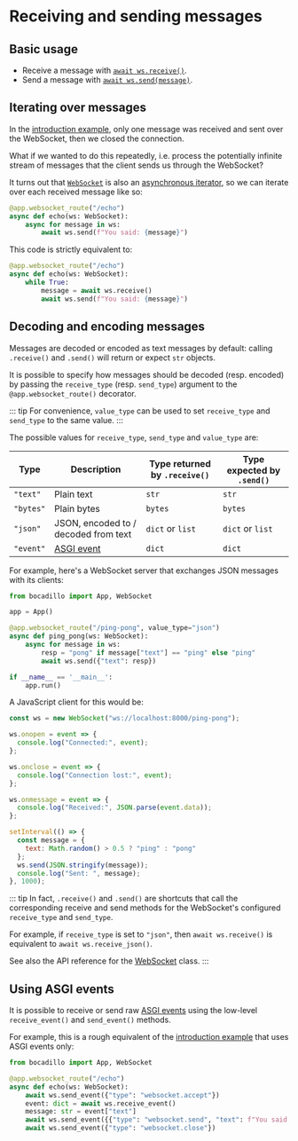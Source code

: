 # Receiving and sending messages

## Basic usage

- Receive a message with [`await ws.receive()`](/api/websockets.md#receive).
- Send a message with [`await ws.send(message)`](/api/websockets.md#send).

## Iterating over messages

In the [introduction example](./README.md#a-basic-example), only one message was received and sent over the WebSocket, then we closed the connection.

What if we wanted to do this repeatedly, i.e. process the potentially infinite stream of messages that the client sends us through the WebSocket?

It turns out that [`WebSocket`] is also an [asynchronous iterator], so we can iterate over each received message like so:

[`websocket`]: /api/websockets.md#websocket
[asynchronous iterator]: https://www.python.org/dev/peps/pep-0492/#asynchronous-iterators-and-async-for

```python
@app.websocket_route("/echo")
async def echo(ws: WebSocket):
    async for message in ws:
        await ws.send(f"You said: {message}")
```

This code is strictly equivalent to:

```python
@app.websocket_route("/echo")
async def echo(ws: WebSocket):
    while True:
        message = await ws.receive()
        await ws.send(f"You said: {message}")
```

## Decoding and encoding messages

Messages are decoded or encoded as text messages by default: calling `.receive()` and `.send()` will return or expect `str` objects.

It is possible to specify how messages should be decoded (resp. encoded) by passing the `receive_type` (resp. `send_type`) argument to the `@app.websocket_route()` decorator.

::: tip
For convenience, `value_type` can be used to set `receive_type` and `send_type` to the same value.
:::

The possible values for `receive_type`, `send_type` and `value_type` are:

| Type      | Description                          | Type returned by `.receive()` | Type expected by `.send()` |
| --------- | ------------------------------------ | ----------------------------- | -------------------------- |
| `"text"`  | Plain text                           | `str`                         | `str`                      |
| `"bytes"` | Plain bytes                          | `bytes`                       | `bytes`                    |
| `"json"`  | JSON, encoded to / decoded from text | `dict` or `list`              | `dict` or `list`           |
| `"event"` | [ASGI event](#using-asgi-events)     | `dict`                        | `dict`                     |

For example, here's a WebSocket server that exchanges JSON messages with its clients:

```python
from bocadillo import App, WebSocket

app = App()

@app.websocket_route("/ping-pong", value_type="json")
async def ping_pong(ws: WebSocket):
    async for message in ws:
        resp = "pong" if message["text"] == "ping" else "ping"
        await ws.send({"text": resp})

if __name__ == '__main__':
    app.run()
```

A JavaScript client for this would be:

```javascript
const ws = new WebSocket("ws://localhost:8000/ping-pong");

ws.onopen = event => {
  console.log("Connected:", event);
};

ws.onclose = event => {
  console.log("Connection lost:", event);
};

ws.onmessage = event => {
  console.log("Received:", JSON.parse(event.data));
};

setInterval(() => {
  const message = {
    text: Math.random() > 0.5 ? "ping" : "pong"
  };
  ws.send(JSON.stringify(message));
  console.log("Sent: ", message);
}, 1000);
```

::: tip
In fact, `.receive()` and `.send()` are shortcuts that call the corresponding receive and send methods for the WebSocket's configured `receive_type` and `send_type`.

For example, if `receive_type` is set to `"json"`, then `await ws.receive()` is equivalent to `await ws.receive_json()`.

See also the API reference for the [WebSocket] class.
:::

## Using ASGI events <Badge type="warn" text="Advanced"/>

It is possible to receive or send raw [ASGI events][asgi event] using the low-level `receive_event()` and `send_event()` methods.

For example, this is a rough equivalent of the [introduction example](./README.md#a-basic-example) that uses ASGI events only:

```python
from bocadillo import App, WebSocket

@app.websocket_route("/echo")
async def echo(ws: WebSocket):
    await ws.send_event({"type": "websocket.accept"})
    event: dict = await ws.receive_event()
    message: str = event["text"]
    await ws.send_event({{"type": "websocket.send", "text": f"You said: {message}"}})
    await ws.send_event({"type": "websocket.close"})
```

[websocket]: ../../api/websockets.md#websocket
[asgi event]: https://asgi.readthedocs.io/en/latest/specs/main.html#events
